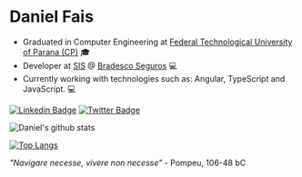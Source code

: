 <h1>Daniel Fais</h1>

- Graduated in Computer Engineering at [Federal Technological University of Parana (CP)](http://www.utfpr.edu.br/campus/cornelioprocopio) :mortar_board:
- Developer at [SIS](https://www.sisconsultoria.com.br/) @ [Bradesco Seguros](https://www.bradescoseguros.com.br/clientes) :computer:
- Currently working with technologies such as: Angular, TypeScript and JavaScript. :computer:

[![Linkedin Badge](https://img.shields.io/badge/-LinkedIn-blue?style=flat-square&logo=Linkedin&logoColor=white&link=https://www.linkedin.com/in/daniel-collione-fais-c-893602190/)](https://www.linkedin.com/in/daniel-collione-fais-893602190/) [![Twitter Badge](https://img.shields.io/badge/-Twitter-1ca0f1?style=flat-square&labelColor=1ca0f1&logo=twitter&logoColor=white&link=https://twitter.com/danielcollione)](https://twitter.com/danielcollione)

![Daniel's github stats](https://github-readme-stats.vercel.app/api?username=danielcollione&show_icons=true&theme=dark)

[![Top Langs](https://github-readme-stats.vercel.app/api/top-langs/?username=danielcollione&layout=compact&theme=dark)](https://github.com/danielcollione/github-readme-stats)

_"Navigare necesse, vivere non necesse"_ - Pompeu, 106-48 bC 

